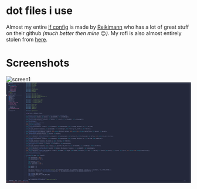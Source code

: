 # dot files i use
Almost my entire [lf config](lf) is made by [Reikimann](https://github.com/Reikimann) who has a lot of great stuff on their github *(much better then mine* :pensive:*)*. My rofi is also almost entirely stolen from [here](https://github.com/adi1090x/rofi). 

# Screenshots
![screen1](screenshots/desktop.png)
![screen2](screenshots/neovim.png)
